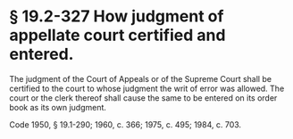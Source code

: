 # § 19.2-327 How judgment of appellate court certified and entered.

<p>The judgment of the Court of Appeals or of the Supreme Court shall be certified to the court to whose judgment the writ of error was allowed. The court or the clerk thereof shall cause the same to be entered on its order book as its own judgment.</p><p>Code 1950, § 19.1-290; 1960, c. 366; 1975, c. 495; 1984, c. 703.</p>